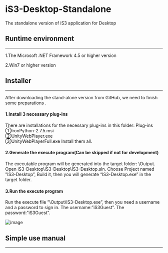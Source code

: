 # iS3-Desktop-Standalone

The standalone version of iS3 application for Desktop

## Runtime environment
--------
   1.The Microsoft .NET Framework 4.5 or higher version
   
   2.Win7 or higher version


## Installer
-------------
After downloading the stand-alone version from GitHub, we need to finish some preparations .

#### 1.Install 3 necessary plug-ins
There are installations for the necessary plug-ins in this folder: Plug-ins\
    ①IronPython-2.7.5.msi    
    ②UnityWebPlayer.exe      
    ③UnityWebPlayerFull.exe 
Install them all.

#### 2.Generate the execute program(Can be skipped if not for development)

The executable program will be generated into the target folder: \Output. Open iS3-Desktop\iS3-Desktop\IS3-Desktop.sln.
Choose Project named ”IS3-Desktop”, Build it, then you will generate “IS3-Desktop.exe” in the target folder.

#### 3.Run the execute program
Run the execute file ”\Output\IS3-Desktop.exe”, then you need a username and a password to sign in. The username:”iS3Guest”.
The password:”iS3Guest”.

![image](https://github.com/iS3-Project/iS3-Desktop-Standalone/tree/master/images/Login.jpg)
## Simple use manual
----------------
